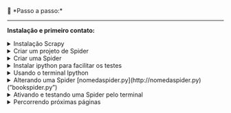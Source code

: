 <aside>
👣 *Passo a passo:*

---

**Instalação e primeiro contato:**

<details>
<summary>Instalação Scrapy</summary>

- [ ] Criar um novo projeto com ambiente virtual
- [ ] Abrir terminal e instalar o Scrapy com o comando “pip install Scrapy”
</details>

<details>
<summary>Criar um projeto de Spider</summary>

- [ ] Terminal: “scrapy startproject nomedoprojetoscraper”
</details>

<details>
<summary>Criar uma Spider</summary>

- [ ] Navegar até a pasta “spiders” do projeto Scrapy criado
- [ ] Terminal: “scrapy genspider spidername site.to.scrape.com”
</details>

<details>
<summary>Instalar ipython para facilitar os testes</summary>

- [ ] Terminal: “pip install ipython”
- [ ] No arquivo scrapy.cfg adicionar “SHELL= ipython” em baixo de default
</details>

<details>
<summary>Usando o terminal Ipython</summary>

- [ ] Terminal: “scrapy shell” para ativar o terminal ipython
- [ ] No terminal Ipython (chamaremos de ITerminal):  “fetch('https://books.toscrape.com/')”
- [ ] ITerminal: “response” ← <200 https://books.toscrape.com/>
- [ ] Selecionando um elemento Iterminal: “response.css('article.product_pod')”
- [ ] Sair do ITerminal usando: “exit”

- Tipos de seleção Ipython:
  - [ ] Salvar em uma variável: “books = response.css('article.product_pod')”
  - [ ] Verificar tamanho da lista da variável: “len(books)”
  - [ ] Obter um item da lista: “book = books[0]”
  - [ ] Obter o texto de um elemento “a” dentro de um elemento “h3”: “book.css('h3 a::text').get()”
  - [ ] Obter o texto de um elemento dentro de outro elemento pela Classe: “book.css('.product_price .price_color::text').get()”
  - [ ] Obter o conteúdo de um atributo de um elemento: “book.css('h3 a').attrib['href']” ou “response.css('.next a::attr(href)').get()”
</details>

<details>
<summary>Alterando uma Spider [nomedaspider.py](http://nomedaspider.py) (”bookspider.py”)</summary>

- [ ] Alterar o método parse que receberá a response igual ao ITerminal [1.1](https://www.notion.so/Page-3-Scrapy-Project-4aa86e19a54c459c9b5d4465e564ea92?pvs=21)
</details>

<details>
<summary>Ativando e testando uma Spider pelo terminal</summary>

- [ ] Navegar até a pasta do projeto Scrapy, nesse caso bookscraper
- [ ] Terminal: “scrapy crawl bookspider”  Nota: o item “'item_scraped_count': 20” referencia a quantidade de itens raspados.
</details>

<details>
<summary>Percorrendo próximas páginas</summary>

- [ ] Encontrar o elemento responsável pelo link da próxima página, nesse caso, “response.css('.next a::attr(href)').get()”
- [ ] Adicionar lógica para percorrer próximas páginas usando callback “yield response.follow(next_page_url, callback=self.parse)” [1.2](https://www.notion.so/Page-3-Scrapy-Project-4aa86e19a54c459c9b5d4465e564ea92?pvs=21)
</details>
</aside>
